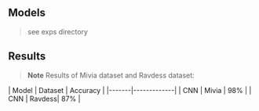 ## Models
> see exps directory

## Results

> **Note** Results of Mivia dataset and Ravdess dataset:

| Model | Dataset | Accuracy |
|-------|-------------|
| CNN   | Mivia | 98% |
| CNN   | Ravdess| 87% |


